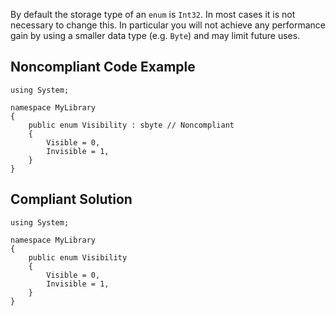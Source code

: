 By default the storage type of an `enum` is `Int32`. In most cases it is not necessary to change this. In particular you will not achieve any performance gain by using a smaller data type (e.g. `Byte`) and may limit future uses.
 
## Noncompliant Code Example

    using System;
    
    namespace MyLibrary
    {
        public enum Visibility : sbyte // Noncompliant
        {
            Visible = 0,
            Invisible = 1,
        }
    }

## Compliant Solution

    using System;
    
    namespace MyLibrary
    {
        public enum Visibility
        {
            Visible = 0,
            Invisible = 1,
        }
    }